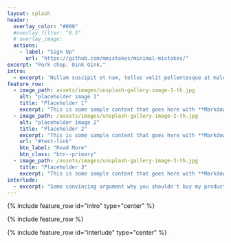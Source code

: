```yaml
---
layout: splash
header:
  overlay_color: "#000"
  #overlay_filter: "0.5"
  # overlay_image: 
  actions:
    - label: "Sign Up"
      url: "https://github.com/mmistakes/minimal-mistakes/"
excerpt: "Pork chop. Oink Oink."
intro: 
  - excerpt: 'Nullam suscipit et nam, tellus velit pellentesque at malesuada, enim eaque. Quis nulla, netus tempor in diam gravida tincidunt, *proin faucibus* voluptate felis id sollicitudin. Centered with `type="center"`'
feature_row:
  - image_path: assets/images/unsplash-gallery-image-1-th.jpg
    alt: "placeholder image 1"
    title: "Placeholder 1"
    excerpt: "This is some sample content that goes here with **Markdown** formatting."
  - image_path: /assets/images/unsplash-gallery-image-2-th.jpg
    alt: "placeholder image 2"
    title: "Placeholder 2"
    excerpt: "This is some sample content that goes here with **Markdown** formatting."
    url: "#test-link"
    btn_label: "Read More"
    btn_class: "btn--primary"
  - image_path: /assets/images/unsplash-gallery-image-3-th.jpg
    title: "Placeholder 3"
    excerpt: "This is some sample content that goes here with **Markdown** formatting."
interlude: 
  - excerpt: "Some convincing argument why you shouldn't buy my product"
---
```


{% include feature_row id="intro" type="center" %}

{% include feature_row %}

{% include feature_row id="interlude" type="center" %}
